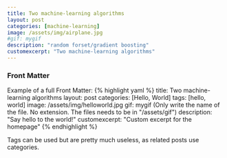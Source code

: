 ```yaml
---
title: Two machine-learning algorithms
layout: post
categories: [machine-learning]
image: /assets/img/airplane.jpg
#gif: mygif
description: "random forset/gradient boosting"
customexcerpt: "Two machine-learning algorithms"
---
```


### Front Matter
Example of a full Front Matter:
{% highlight yaml %}
title: Two machine-learning algorithms 
layout: post
categories: [Hello, World]
tags: [hello, world]
image: /assets/img/helloworld.jpg
gif: mygif (Only write the name of the file. No extension. The files needs to be in "/assets/gif")
description: "Say hello to the world!"
customexcerpt: "Custom excerpt for the homepage"
{% endhighlight %}

Tags can be used but are pretty much useless, as related posts use categories.
